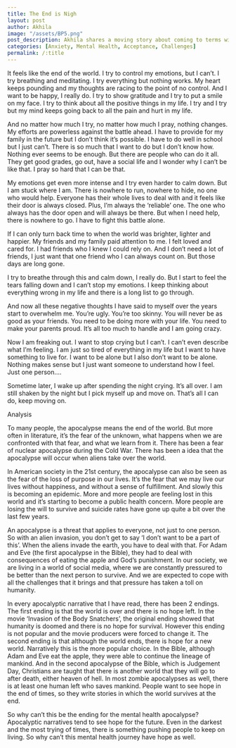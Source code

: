 ```yaml
---
title: The End is Nigh
layout: post
author: Akhila
image: "/assets/BP5.png"
post_description: Akhila shares a moving story about coming to terms with anxiety and altering one's thought process about mental health.
categories: [Anxiety, Mental Health, Acceptance, Challenges]
permalink: /:title
---
```

It feels like the end of the world. I try to control my emotions, but I can’t. I try breathing and meditating.  I try everything but nothing works. My heart keeps pounding and my thoughts are racing to the point of no control. And I want to be happy, I really do. I try to show gratitude and I try to put  a smile on my face. I try to think about all the positive things in my life. I try and I try but my mind keeps going back to all the pain and hurt in my life. 

And no matter how much I try, no matter how much I pray, nothing changes. My efforts are powerless against the battle ahead. I have to provide for my family in the future but I don’t think it’s possible. I have to do well in school but I just can’t. There is so much that I want to do but I don’t know how. Nothing ever seems to be enough. But there are people who can do it all. They get good grades, go out, have a social life and I wonder why I can’t be like that. I pray so hard that I can be that.  

 

My emotions get even more intense and I try even harder to calm down. But I am stuck where I am. There is nowhere to run, nowhere to hide, no one who would help. Everyone has their whole lives to deal with and it feels like their door is always closed. Plus, I’m always the ‘reliable’ one. The one who always has the door open and will always be there. But when I need help, there is nowhere to go. I have to fight this battle alone. 

 

If I can only turn back time to when the world was brighter, lighter and happier. My friends and my family paid attention to me.  I felt loved and cared for. I had friends who I knew I could rely on. And I don’t need a lot of friends, I just want that one friend who I can always count on. But those days are long gone. 

 

I try to breathe through this and calm down, I really do. But I start to feel the tears falling down and I can’t stop my emotions. I keep thinking about everything wrong in my life and there is a long list to go through. 

 

And now all these negative thoughts I have said to myself over the years start to overwhelm me. You’re ugly. You’re too skinny.  You will never be as good as your friends. You need to be doing more with your life. You need to make your parents proud. It’s all too much to handle and I am going crazy. 

 

Now I am freaking out. I want to stop crying but I can’t. I can’t even describe what I’m feeling. I am just so tired of everything in my life but I want to have something to live for. I want to be alone but I also don’t want to be alone. Nothing makes sense but I just want someone to understand how I feel. Just one person….

 

Sometime later, I wake up after spending the night crying. It’s all over. I am still shaken by the night but I pick myself up and move on. That’s all I can do, keep moving on. 

 

 

Analysis
 

To many people, the apocalypse means the end of the world. But more often in literature, it’s the fear of the unknown, what happens when we are confronted with that fear, and what we learn from it. There has been a fear of nuclear apocalypse during the Cold War. There has been a idea that the apocalypse will occur when aliens take over the world. 

In American society in the 21st century, the apocalypse can also be seen as the fear of the loss of purpose in our lives. It’s the fear that we may live our lives without happiness, and without a sense of fulfillment. And slowly this is becoming an epidemic. More and more people are feeling lost in this world and it’s starting to become a public health concern. More people are losing the will to survive and suicide rates have gone up quite a bit over the last few years. 

 

An apocalypse is a threat that applies to everyone, not just to one person. So with an alien invasion, you don’t get to say ‘I don’t want to be a part of this’. When the aliens invade the earth, you have to deal with that. For Adam and Eve (the first apocalypse in the Bible), they had to deal with consequences of eating the apple and God’s punishment.  In our society, we are living in a world of social media, where we are constantly pressured to be better than the next person to survive. And we are expected to cope with all the challenges that it brings and that pressure has taken a toll on humanity. 

 

In every apocalyptic narrative that I have read, there has been 2 endings. The first ending is that the world is over and there is no hope left. In the movie ‘Invasion of the Body Snatchers’, the original ending showed that humanity is doomed and there is no hope for survival. However this ending is not popular and the movie producers were forced to change it. The second ending is that although the world ends, there is hope for a new world. Narratively this is the more popular choice. In the Bible, although Adam and Eve eat the apple, they were able to continue the lineage of mankind. And in the second apocalypse of the Bible, which is Judgement Day, Christians are taught that there is another world that they will go to after death, either heaven of hell. In most zombie apocalypses as well, there is at least one human left who saves mankind. People want to see hope in the end of times, so they write stories in which the world survives at the end. 

 

So why can’t this be the ending for the mental health apocalypse? Apocalyptic narratives tend to see hope for the future. Even in the darkest and the most trying of times, there is something pushing people to keep on living. So why can’t this mental health journey have hope as well. 